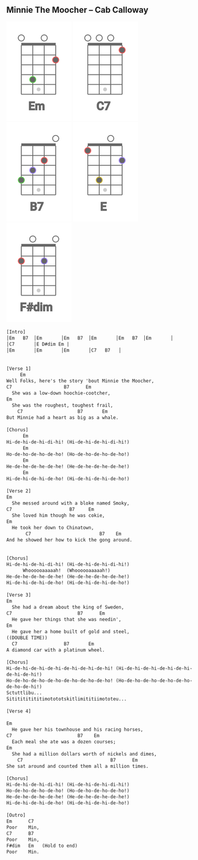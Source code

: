 ## Minnie The Moocher – Cab Calloway

![Em][] ![C7][] ![B7][] ![E][] ![F#dim][]

```
[Intro]
│Em   B7  │Em       │Em   B7  │Em       │Em   B7  │Em       │
│C7       │E D#dim Em |
│Em       │Em       │Em       │C7   B7   │


[Verse 1]
     Em
Well Folks, here's the story 'bout Minnie the Moocher,
C7                   B7      Em
  She was a low-down hoochie-cootcher,
Em
  She was the roughest, toughest frail, 
    C7                    B7       Em
But Minnie had a heart as big as a whale. 

[Chorus]
      Em
Hi-de-hi-de-hi-di-hi! (Hi-de-hi-de-hi-di-hi!)
      Em
Ho-de-ho-de-ho-de-ho! (Ho-de-ho-de-ho-de-ho!)
      Em
He-de-he-de-he-de-he! (He-de-he-de-he-de-he!)
      Em
Hi-de-hi-de-hi-de-ho! (Hi-de-hi-de-hi-de-ho!)

[Verse 2]
Em
  She messed around with a bloke named Smoky,
C7                     B7     Em
  She loved him though he was cokie, 
Em
  He took her down to Chinatown, 
       C7                         B7    Em
And he showed her how to kick the gong around.
 

[Chorus]
Hi-de-hi-de-hi-di-hi! (Hi-de-hi-de-hi-di-hi!)
      Whoooooaaaaah!  (Whoooooaaaaah!)
He-de-he-de-he-de-he! (He-de-he-de-he-de-he!)
Hi-de-hi-de-hi-de-ho! (Hi-de-hi-de-hi-de-ho!)

[Verse 3]
Em
  She had a dream about the king of Sweden,
C7                        B7      Em
  He gave her things that she was needin',
Em
  He gave her a home built of gold and steel, 
((DOUBLE TIME))
  C7                 B7       Em
A diamond car with a platinum wheel. 

[Chorus]
Hi-de-hi-de-hi-de-hi-de-hi-de-hi-de-hi! (Hi-de-hi-de-hi-de-hi-de-hi-de-hi-de-hi!)
Ho-de-ho-de-ho-de-ho-de-ho-de-ho-de-ho! (Ho-de-ho-de-ho-de-ho-de-ho-de-ho-de-hi!)
Sctuttlibu...
Sititititititimotototskitlimititiimototeu...
 
[Verse 4]

Em
  He gave her his townhouse and his racing horses,
C7                        B7    Em
  Each meal she ate was a dozen courses; 
Em
  She had a million dollars worth of nickels and dimes,
    C7                                B7      Em
She sat around and counted them all a million times.

[Chorus]
Hi-de-hi-de-hi-di-hi! (Hi-de-hi-de-hi-di-hi!)
Ho-de-ho-de-ho-de-ho! (Ho-de-ho-de-ho-de-ho!)
He-de-he-de-he-de-he! (He-de-he-de-he-de-he!)
Hi-de-hi-de-hi-de-ho! (Hi-de-hi-de-hi-de-ho!)

[Outro]
Em      C7
Poor    Min,    
C7      B7
Poor    Min,    
F#dim   Em   (Hold to end)
Poor    Min. 

```

[Em]: https://raw.githubusercontent.com/Capevace/ukulele-chords/main/svgs/Em.svg
[C7]: https://raw.githubusercontent.com/Capevace/ukulele-chords/main/svgs/C7.svg
[B7]: https://raw.githubusercontent.com/Capevace/ukulele-chords/main/svgs/B7.svg
[E]: https://raw.githubusercontent.com/Capevace/ukulele-chords/main/svgs/E.svg
[F#dim]: https://raw.githubusercontent.com/Capevace/ukulele-chords/main/svgs/F%23dim.svg